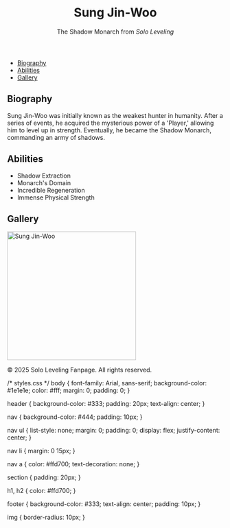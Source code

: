 <html lang="en">
<head>
  <meta charset="UTF-8" />
  <meta name="viewport" content="width=device-width, initial-scale=1.0" />
  <title>Sung Jin-Woo - Solo Leveling</title>
  <link rel="stylesheet" href="styles.css" />
</head>
<body>
  <header>
    <h1>Sung Jin-Woo</h1>
    <p>The Shadow Monarch from <em>Solo Leveling</em></p>
  </header>

  <nav>
    <ul>
      <li><a href="#bio">Biography</a></li>
      <li><a href="#abilities">Abilities</a></li>
      <li><a href="#gallery">Gallery</a></li>
    </ul>
  </nav>

  <section id="bio">
    <h2>Biography</h2>
    <p>Sung Jin-Woo was initially known as the weakest hunter in humanity. After a series of events, he acquired the mysterious power of a 'Player,' allowing him to level up in strength. Eventually, he became the Shadow Monarch, commanding an army of shadows.</p>
  </section>

  <section id="abilities">
    <h2>Abilities</h2>
    <ul>
      <li>Shadow Extraction</li>
      <li>Monarch's Domain</li>
      <li>Incredible Regeneration</li>
      <li>Immense Physical Strength</li>
    </ul>
  </section>

  <section id="gallery">
    <h2>Gallery</h2>
    <img src="sungjinwoo.jpg" alt="Sung Jin-Woo" width="300" />
  </section>

  <footer>
    <p>© 2025 Solo Leveling Fanpage. All rights reserved.</p>
  </footer>

  <script>
    const navLinks = document.querySelectorAll('nav a');
    navLinks.forEach(link => {
      link.addEventListener('click', function(e) {
        e.preventDefault();
        const target = document.querySelector(this.getAttribute('href'));
        window.scrollTo({
          top: target.offsetTop - 50,
          behavior: 'smooth'
        });
      });
    });
  </script>
</body>
</html>

/* styles.css */
body {
  font-family: Arial, sans-serif;
  background-color: #1e1e1e;
  color: #fff;
  margin: 0;
  padding: 0;
}

header {
  background-color: #333;
  padding: 20px;
  text-align: center;
}

nav {
  background-color: #444;
  padding: 10px;
}

nav ul {
  list-style: none;
  margin: 0;
  padding: 0;
  display: flex;
  justify-content: center;
}

nav li {
  margin: 0 15px;
}

nav a {
  color: #ffd700;
  text-decoration: none;
}

section {
  padding: 20px;
}

h1, h2 {
  color: #ffd700;
}

footer {
  background-color: #333;
  text-align: center;
  padding: 10px;
}

img {
  border-radius: 10px;
} 

